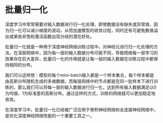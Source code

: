 # 批量归一化

深度学习中常常需要对输入数据进行归一化处理，即使数据没有缺失或异常值，因为归一化可以减小梯度的波动，从而加速模型的收敛过程，同时还有可避免数值溢出或某些非饱和激活函数出现分歧的潜在好处。

批量归一化就是一种用于深度神经网络训练过程中，对神经元进行归一化处理的方法。在深层网络中，因为每一层的输入数据分布可能不同，导致网络每一层学习的效果存在巨大差异，批量归一化的作用就是让每一层的输入数据在训练过程中都保持相同的分布。

我们可以这样想：模型的每个mini-batch输入都是一个样本集合，每个样本都是由高斯分布随机生成的多维数据，而每层网络中的节点都是在同一批样本下进行训练的，那么我们可以将每一层的输入数据进行归一化，达到所有输入数据满足以0为均值、1为标准差的高斯分布。通过这样的方式，训练的网络就可以更加稳定地收敛。

在深度学习中，批量归一化已经被广泛应用于卷积神经网络和全连接神经网络中，是优化深度神经网络性能的一个重要工具之一。